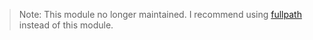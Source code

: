 

> Note: This module no longer maintained. I recommend using [fullpath](https://www.npmjs.com/package/fullpath) instead of this module.